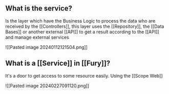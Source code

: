 
## What is the service?

Is the layer which have the Business Logic to process the data who are received by the [[Controllers]], this layer uses the [[Repository]], the [[Data Bases]]  or another external [[API]] to get a result according to the [[API]] and manage external services

![[Pasted image 20240112121504.png]]

## What is a [[Service]] in [[Fury]]?
It's a door to get access to some resource easily. Using the [[Scope Web]] 

![[Pasted image 20240227091120.png]]